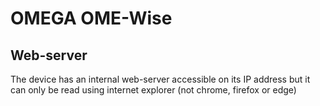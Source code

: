 # OMEGA OME-Wise

## Web-server

The device has an internal web-server accessible on its IP address but it can only be read using internet explorer (not chrome, firefox or edge)
